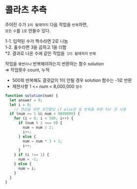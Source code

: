 # 콜라츠 추측
주어진 수가 `1이 될때까지` 다음 작업을 `반복`하면,  
`모든` `수`를 `1로` 만들수 있다.

1-1. 입력된 수가 짝수라면 2로 나눔  
1-2. 홀수라면 3을 곱하고 1을 더함  
*2. 결과로 나온 수에 같은 작업을` 1이 될때까지` `반복`

작업을 `몇번이나` 반복해야하는지 반환하는 함수 solution  
=> 작업횟수 count, 누적  

- 500회 반복해도 결괏값이 1이 안될 경우
solution 함수는 -1로 반환    
- 제한사항 1 <= num < 8,000,000 `정수`

```js
function solution(num) {
  let answer = 0;
  let i = 0;
    // 연산을 위한 조건할당 if else문 및 반복을 위한 for 문 사용
  if (num >= 1 && num < 8000000) {
    for (i = 0; i < 500; i++) {
      if (num % 2 === 0) {
        num = num / 2;
        i++;
      } else {
        num = num * 3 + 1;
        i++;
      }
    } if (i !== 1) {
      num = -1;
    } else {
      num = i;
    }
  } 
}

```